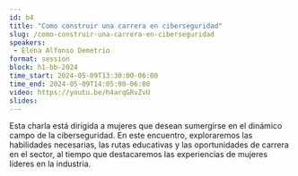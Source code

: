 ```yaml
---
id: b4
title: "Como construir una carrera en ciberseguridad"
slug: /como-construir-una-carrera-en-ciberseguridad
speakers:
 - Elena Alfonso Demetrio
format: session
block: h1-bb-2024
time_start: 2024-05-09T13:30:00-06:00
time_end: 2024-05-09T14:05:00-06:00
video: https://youtu.be/h4arqGRvZvU
slides:
---
```


Esta charla está dirigida a mujeres que desean sumergirse en el dinámico campo de la ciberseguridad. En este encuentro, exploraremos las habilidades necesarias, las rutas educativas y las oportunidades de carrera en el sector, al tiempo que destacaremos las experiencias de mujeres líderes en la industria.